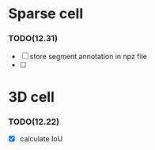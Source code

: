 # Sparse cell
### TODO(12.31)
- [ ] store segment annotation in npz file
- [ ]  


# 3D cell
### TODO(12.22)
- [x] calculate IoU

